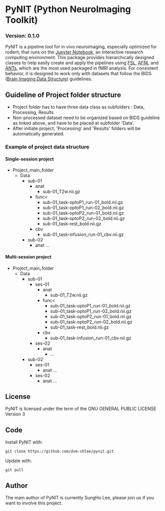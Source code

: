 # PyNIT (Python NeuroImaging Toolkit)
### Version: 0.1.0

PyNIT is a pipeline tool for in vivo neuroimaging, especially optimized for rodent, that runs on the [Jupyter Notebook](http://jupyter-notebook.readthedocs.io/en/stable/), an interactive research computing environment. This package provides hierarchically designed classes to help easily create and apply the pipelines using [FSL](https://fsl.fmrib.ox.ac.uk), [AFNI](https://afni.nimh.nih.gov), and [ANTs](http://stnava.github.io/ANTs/), which are the most used packaged in fMRI analysis. For consistent behavior, it is designed to work only with datasets that follow the BIDS ([Brain Imaging Data Structure](http://bids.neuroimaging.io)) guidelines.

## Guideline of Project folder structure

- Project folder has to have three data class as subfolders : Data, Processing, Results
- Non-processed dataset need to be organized based on BIDS guideline as linked above, and have to be placed at subfolder 'Data'.
- After initiate project, 'Processing' and 'Results' folders will be automatically generated.

### Example of project data structure
#### Single-session project
- Project_main_folder
    - Data
        - sub-01
            - anat
                - sub-01_T2w.nii.gz
            - func<
                - sub-01_task-optoP1_run-01_bold.nii.gz
                - sub-01_task-optoP1_run-02_bold.nii.gz
                - sub-01_task-optoP2_run-01_bold.nii.gz
                - sub-01_task-optoP2_run-02_bold.nii.gz
                - sub-01_task-rest_bold.nii.gz
            - cbv
                - sub-01_task-infusion_run-01_cbv.nii.gz
        - sub-02
            - anat
                ...

#### Multi-session project
- Project_main_folder
    - Data</il>
        - sub-01
            - ses-01
                - anat
                    - sub-01_T2w.nii.gz
                - func<
                    - sub-01_task-optoP1_run-01_bold.nii.gz
                    - sub-01_task-optoP1_run-02_bold.nii.gz
                    - sub-01_task-optoP2_run-01_bold.nii.gz
                    - sub-01_task-optoP2_run-02_bold.nii.gz
                    - sub-01_task-rest_bold.nii.gz
                - cbv
                    - sub-01_task-infusion_run-01_cbv.nii.gz
            - ses-02
                - anat
                    - ...
        - sub-02
            - ses-01
                - anat
                    ...
            - ses-02
                - anat
                    ...

## License
PyNIT is licensed under the term of the GNU GENERAL PUBLIC LICENSE Version 3

## Code
Install PyNIT with:
```
git clone https://github.com/dvm-shlee/pynit.git
```

Update with:
```
git pull
```

## Author
The main author of PyNIT is currently SungHo Lee, please join us if you want to involve this project.
